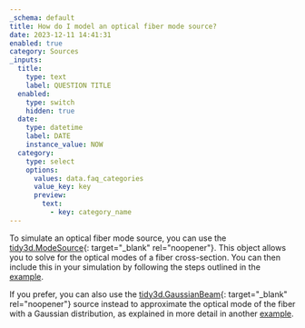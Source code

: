 ```yaml
---
_schema: default
title: How do I model an optical fiber mode source?
date: 2023-12-11 14:41:31
enabled: true
category: Sources
_inputs:
  title:
    type: text
    label: QUESTION TITLE
  enabled:
    type: switch
    hidden: true
  date:
    type: datetime
    label: DATE
    instance_value: NOW
  category:
    type: select
    options:
      values: data.faq_categories
      value_key: key
      preview:
        text:
          - key: category_name
---
```

To simulate an optical fiber mode source, you can use the [tidy3d.ModeSource](https://docs.flexcompute.com/projects/tidy3d/en/latest/_autosummary/tidy3d.ModeSource.html){: target="_blank" rel="noopener"}. This object allows you to solve for the optical modes of a fiber cross-section. You can then include this in your simulation by following the steps outlined in the [example](https://www.flexcompute.com/tidy3d/examples/notebooks/BilayerSiNEdgeCoupler/).

If you prefer, you can also use the [tidy3d.GaussianBeam](https://docs.flexcompute.com/projects/tidy3d/en/latest/_autosummary/tidy3d.GaussianBeam.html){: target="_blank" rel="noopener"} source instead to approximate the optical mode of the fiber with a Gaussian distribution, as explained in more detail in another [example](https://www.flexcompute.com/tidy3d/examples/notebooks/EdgeCoupler/).